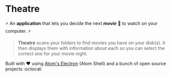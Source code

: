 # Theatre

:zap: An __application__ that lets you decide the next *__movie__* :movie_camera: to watch on your computer. :zap:

> __Theatre__ scans your folders to find movies you have on your disk(s).
> It then displays them with information about each so you can select the correct one for your movie night.

Built with :heart: using [Atom's Electron](https://github.com/atom/electron) (Atom Shell) and a bunch of open source projects :octocat:
